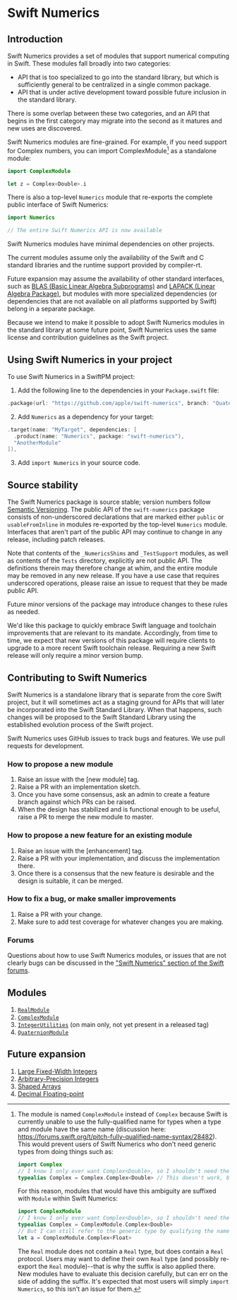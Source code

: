 # Swift Numerics
  
## Introduction

Swift Numerics provides a set of modules that support numerical computing in Swift.
These modules fall broadly into two categories:

- API that is too specialized to go into the standard library, but which is sufficiently general to be centralized in a single common package.
- API that is under active development toward possible future inclusion in the standard library.

There is some overlap between these two categories, and an API that begins in the first category may migrate into the second as it matures and new uses are discovered.

Swift Numerics modules are fine-grained.
For example, if you need support for Complex numbers, you can import ComplexModule[^1] as a standalone module:

```swift
import ComplexModule

let z = Complex<Double>.i
```

There is also a top-level `Numerics` module that re-exports the complete public interface of Swift Numerics:

```swift
import Numerics

// The entire Swift Numerics API is now available
```

Swift Numerics modules have minimal dependencies on other projects.

The current modules assume only the availability of the Swift and C standard libraries and the runtime support provided by compiler-rt.

Future expansion may assume the availability of other standard interfaces, such as [BLAS (Basic Linear Algebra Subprograms)](https://en.wikipedia.org/wiki/Basic_Linear_Algebra_Subprograms) and [LAPACK (Linear Algebra Package)](https://en.wikipedia.org/wiki/LAPACK), but modules with more specialized dependencies (or dependencies that are not available on all platforms supported by Swift) belong in a separate package.

Because we intend to make it possible to adopt Swift Numerics modules in the standard library at some future point, Swift Numerics uses the same license and contribution guidelines as the Swift project.

## Using Swift Numerics in your project

To use Swift Numerics in a SwiftPM project:

1. Add the following line to the dependencies in your `Package.swift` file:

```swift
.package(url: "https://github.com/apple/swift-numerics", branch: "Quaternions"),
```

2. Add `Numerics` as a dependency for your target:

```swift
.target(name: "MyTarget", dependencies: [
  .product(name: "Numerics", package: "swift-numerics"),
  "AnotherModule"
]),
```

3. Add `import Numerics` in your source code.

## Source stability

The Swift Numerics package is source stable; version numbers follow [Semantic Versioning](https://semver.org).
The public API of the `swift-numerics` package consists of non-underscored declarations that are marked either `public` or `usableFromInline` in modules re-exported by the top-level `Numerics` module.
Interfaces that aren't part of the public API may continue to change in any release, including patch releases. 

Note that contents of the `_NumericsShims` and `_TestSupport` modules, as well as contents of the `Tests` directory, explicitly are not public API.
The definitions therein may therefore change at whim, and the entire module may be removed in any new release.
If you have a use case that requires underscored operations, please raise an issue to request that they be made public API.

Future minor versions of the package may introduce changes to these rules as needed.

We'd like this package to quickly embrace Swift language and toolchain improvements that are relevant to its mandate.
Accordingly, from time to time, we expect that new versions of this package will require clients to upgrade to a more recent Swift toolchain release.
Requiring a new Swift release will only require a minor version bump.

## Contributing to Swift Numerics

Swift Numerics is a standalone library that is separate from the core Swift project, but it will sometimes act as a staging ground for APIs that will later be incorporated into the Swift Standard Library.
When that happens, such changes will be proposed to the Swift Standard Library using the established evolution process of the Swift project.

Swift Numerics uses GitHub issues to track bugs and features. We use pull requests for development.

### How to propose a new module

1. Raise an issue with the [new module] tag.
2. Raise a PR with an implementation sketch.
3. Once you have some consensus, ask an admin to create a feature branch against which PRs can be raised.
4. When the design has stabilized and is functional enough to be useful, raise a PR to merge the new module to master.

### How to propose a new feature for an existing module

1. Raise an issue with the [enhancement] tag.
2. Raise a PR with your implementation, and discuss the implementation there.
3. Once there is a consensus that the new feature is desirable and the design is suitable, it can be merged.

### How to fix a bug, or make smaller improvements

1. Raise a PR with your change. 
2. Make sure to add test coverage for whatever changes you are making.

### Forums

Questions about how to use Swift Numerics modules, or issues that are not clearly bugs can be discussed in the ["Swift Numerics" section of the Swift forums](https://forums.swift.org/c/related-projects/swift-numerics).

## Modules

1. [`RealModule`](Sources/RealModule/README.md)
2. [`ComplexModule`](Sources/ComplexModule/README.md)
3. [`IntegerUtilities`](Sources/IntegerUtilities/README.md) (on main only, not yet present in a released tag)
4. [`QuaternionModule`](Sources/QuaternionModule/README.md)

## Future expansion

1. [Large Fixed-Width Integers](https://github.com/apple/swift-numerics/issues/4)
2. [Arbitrary-Precision Integers](https://github.com/apple/swift-numerics/issues/5)
3. [Shaped Arrays](https://github.com/apple/swift-numerics/issues/6)
4. [Decimal Floating-point](https://github.com/apple/swift-numerics/issues/7)

[^1]: The module is named `ComplexModule` instead of `Complex` because Swift is currently unable to use the fully-qualified name for types when a type and module have the same name (discussion here: https://forums.swift.org/t/pitch-fully-qualified-name-syntax/28482).
    This would prevent users of Swift Numerics who don't need generic types from doing things such as:

    ```swift
    import Complex
    // I know I only ever want Complex<Double>, so I shouldn't need the generic parameter.
    typealias Complex = Complex.Complex<Double> // This doesn't work, because name lookup fails.
    ```
    
    For this reason, modules that would have this ambiguity are suffixed with `Module` within Swift Numerics:
    
    ```swift
    import ComplexModule
    // I know I only ever want Complex<Double>, so I shouldn't need the generic parameter.
    typealias Complex = ComplexModule.Complex<Double>
    // But I can still refer to the generic type by qualifying the name if I need it occasionally:
    let a = ComplexModule.Complex<Float>
    ```

    The `Real` module does not contain a `Real` type, but does contain a `Real` protocol.
    Users may want to define their own `Real` type (and possibly re-export the `Real` module)--that is why the suffix is also applied there.
    New modules have to evaluate this decision carefully, but can err on the side of adding the suffix.
    It's expected that most users will simply `import Numerics`, so this isn't an issue for them.
